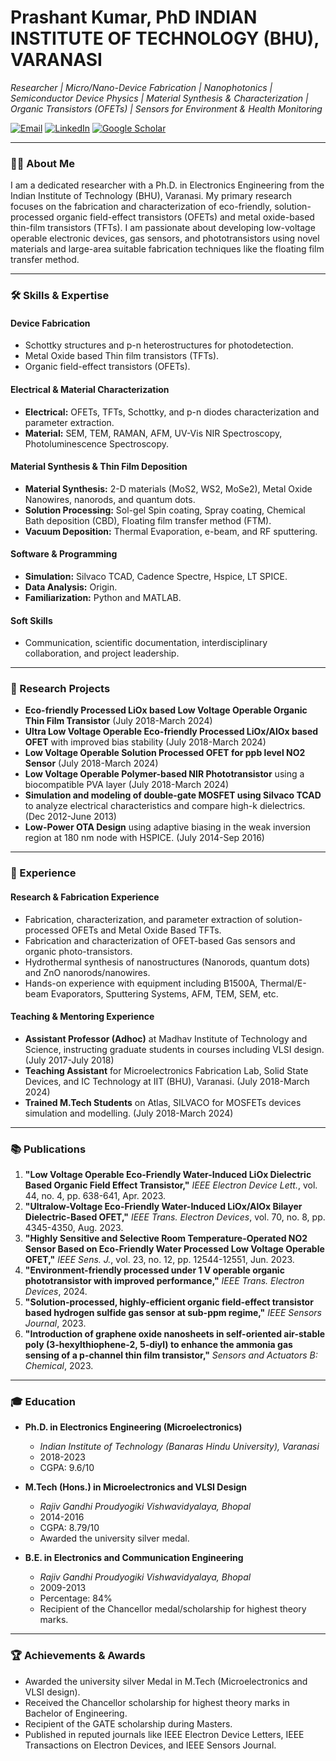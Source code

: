 #  Prashant Kumar, PhD INDIAN INSTITUTE OF TECHNOLOGY (BHU), VARANASI

*Researcher | Micro/Nano-Device Fabrication | Nanophotonics | Semiconductor Device Physics | Material Synthesis & Characterization | Organic Transistors (OFETs) | Sensors for Environment & Health Monitoring*

<a href="mailto:prashantkumar.rs.ece18@iitbhu.ac.in"><img src="https://img.shields.io/badge/Email-D14836?style=for-the-badge&logo=gmail&logoColor=white" alt="Email"/></a>
<a href="https://www.linkedin.com/in/prashant-kumar-b89109292"><img src="https://img.shields.io/badge/LinkedIn-0077B5?style=for-the-badge&logo=linkedin&logoColor=white" alt="LinkedIn"/></a>
<a href="https://scholar.google.com/citations?user=IBDWMNSAAAAJ"><img src="https://img.shields.io/badge/Google_Scholar-4285F4?style=for-the-badge&logo=google-scholar&logoColor=white" alt="Google Scholar"/></a>

---

### 👨‍🔬 About Me

I am a dedicated researcher with a Ph.D. in Electronics Engineering from the Indian Institute of Technology (BHU), Varanasi. My primary research focuses on the fabrication and characterization of eco-friendly, solution-processed organic field-effect transistors (OFETs) and metal oxide-based thin-film transistors (TFTs). I am passionate about developing low-voltage operable electronic devices, gas sensors, and phototransistors using novel materials and large-area suitable fabrication techniques like the floating film transfer method.

---

### 🛠️ Skills & Expertise

#### Device Fabrication
* Schottky structures and p-n heterostructures for photodetection.
* Metal Oxide based Thin film transistors (TFTs).
* Organic field-effect transistors (OFETs).

#### Electrical & Material Characterization
* **Electrical:** OFETs, TFTs, Schottky, and p-n diodes characterization and parameter extraction.
* **Material:** SEM, TEM, RAMAN, AFM, UV-Vis NIR Spectroscopy, Photoluminescence Spectroscopy.

#### Material Synthesis & Thin Film Deposition
* **Material Synthesis:** 2-D materials (MoS2, WS2, MoSe2), Metal Oxide Nanowires, nanorods, and quantum dots.
* **Solution Processing:** Sol-gel Spin coating, Spray coating, Chemical Bath deposition (CBD), Floating film transfer method (FTM).
* **Vacuum Deposition:** Thermal Evaporation, e-beam, and RF sputtering.

#### Software & Programming
* **Simulation:** Silvaco TCAD, Cadence Spectre, Hspice, LT SPICE.
* **Data Analysis:** Origin.
* **Familiarization:** Python and MATLAB.

#### Soft Skills
* Communication, scientific documentation, interdisciplinary collaboration, and project leadership.

---

### 🔬 Research Projects

* **Eco-friendly Processed LiOx based Low Voltage Operable Organic Thin Film Transistor** (July 2018-March 2024)
* **Ultra Low Voltage Operable Eco-friendly Processed LiOx/AlOx based OFET** with improved bias stability (July 2018-March 2024)
* **Low Voltage Operable Solution Processed OFET for ppb level NO2 Sensor** (July 2018-March 2024)
* **Low Voltage Operable Polymer-based NIR Phototransistor** using a biocompatible PVA layer (July 2018-March 2024)
* **Simulation and modeling of double-gate MOSFET using Silvaco TCAD** to analyze electrical characteristics and compare high-k dielectrics. (Dec 2012-June 2013)
* **Low-Power OTA Design** using adaptive biasing in the weak inversion region at 180 nm node with HSPICE. (July 2014-Sep 2016)

---

### 💼 Experience

#### Research & Fabrication Experience
* Fabrication, characterization, and parameter extraction of solution-processed OFETs and Metal Oxide Based TFTs.
* Fabrication and characterization of OFET-based Gas sensors and organic photo-transistors.
* Hydrothermal synthesis of nanostructures (Nanorods, quantum dots) and ZnO nanorods/nanowires.
* Hands-on experience with equipment including B1500A, Thermal/E-beam Evaporators, Sputtering Systems, AFM, TEM, SEM, etc.

#### Teaching & Mentoring Experience
* **Assistant Professor (Adhoc)** at Madhav Institute of Technology and Science, instructing graduate students in courses including VLSI design. (July 2017-July 2018)
* **Teaching Assistant** for Microelectronics Fabrication Lab, Solid State Devices, and IC Technology at IIT (BHU), Varanasi. (July 2018-March 2024)
* **Trained M.Tech Students** on Atlas, SILVACO for MOSFETs devices simulation and modelling. (July 2018-March 2024)

---

### 📚 Publications

1.  **"Low Voltage Operable Eco-Friendly Water-Induced LiOx Dielectric Based Organic Field Effect Transistor,"** *IEEE Electron Device Lett.*, vol. 44, no. 4, pp. 638-641, Apr. 2023.
2.  **"Ultralow-Voltage Eco-Friendly Water-Induced LiOx/AlOx Bilayer Dielectric-Based OFET,"** *IEEE Trans. Electron Devices*, vol. 70, no. 8, pp. 4345-4350, Aug. 2023.
3.  **"Highly Sensitive and Selective Room Temperature-Operated NO2 Sensor Based on Eco-Friendly Water Processed Low Voltage Operable OFET,"** *IEEE Sens. J.*, vol. 23, no. 12, pp. 12544-12551, Jun. 2023.
4.  **"Environment-friendly processed under 1 V operable organic phototransistor with improved performance,"** *IEEE Trans. Electron Devices*, 2024.
5.  **"Solution-processed, highly-efficient organic field-effect transistor based hydrogen sulfide gas sensor at sub-ppm regime,"** *IEEE Sensors Journal*, 2023.
6.  **"Introduction of graphene oxide nanosheets in self-oriented air-stable poly (3-hexylthiophene-2, 5-diyl) to enhance the ammonia gas sensing of a p-channel thin film transistor,"** *Sensors and Actuators B: Chemical*, 2023.

---

### 🎓 Education

* **Ph.D. in Electronics Engineering (Microelectronics)**
    * *Indian Institute of Technology (Banaras Hindu University), Varanasi*
    * 2018-2023
    * CGPA: 9.6/10

* **M.Tech (Hons.) in Microelectronics and VLSI Design**
    * *Rajiv Gandhi Proudyogiki Vishwavidyalaya, Bhopal*
    * 2014-2016
    * CGPA: 8.79/10
    * Awarded the university silver medal.

* **B.E. in Electronics and Communication Engineering**
    * *Rajiv Gandhi Proudyogiki Vishwavidyalaya, Bhopal*
    * 2009-2013
    * Percentage: 84%
    * Recipient of the Chancellor medal/scholarship for highest theory marks.

---

### 🏆 Achievements & Awards

* Awarded the university silver Medal in M.Tech (Microelectronics and VLSI design).
* Received the Chancellor scholarship for highest theory marks in Bachelor of Engineering.
* Recipient of the GATE scholarship during Masters.
* Published in reputed journals like IEEE Electron Device Letters, IEEE Transactions on Electron Devices, and IEEE Sensors Journal.
